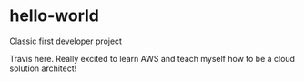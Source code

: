 # hello-world
Classic first developer project

Travis here. Really excited to learn AWS and teach myself how to be a cloud solution architect!
